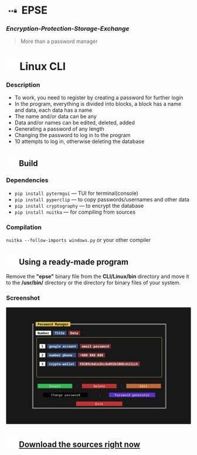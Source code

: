 # <img src="img/icon_password.svg" width=7% height=7%> **EPSE**
### ***Encryption-Protection-Storage-Exchange***
> More than a password manager

# <img src="img/console.svg" width=30 height=30> Linux CLI 
### **Description**
* To work, you need to register by creating a password for further login
* In the program, everything is divided into blocks, a block has a name and data, each data has a name
* The name and/or data can be any
* Data and/or names can be edited, deleted, added
* Generating a password of any length
* Changing the password to log in to the program
* 10 attempts to log in, otherwise deleting the database

## <img src="img/build.svg" width=30 height=30> Build
### Dependencies
* `pip install pytermgui` — TUI for terminal(console)
* `pip install pyperclip` — to copy passwords/usernames and other data
* `pip install cryptography` — to encrypt the database
* `pip install nuitka` — for compiling from sources

### Compilation
`nuitka --follow-imports windows.py`
or your other compiler

## <img src="img/user_account.svg" width=30 height=30> Using a ready-made program
Remove the **"epse"** binary file from the **CLI/Linux/bin** directory and move it to the **/usr/bin/** directory or the directory for binary files of your system.

### Screenshot
<img src="img/epse_cli.png">

## <img src="img/icon_download.png" width=30 height=30> <a href='https://github.com/watocmasc/PasswordManagerEPSE/archive/refs/heads/main.zip'>Download the sources right now</a>
